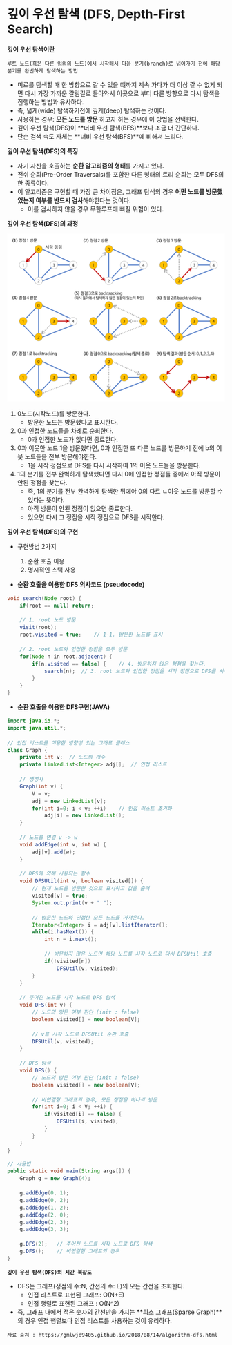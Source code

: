 # 깊이 우선 탐색 (DFS, Depth-First Search)

**깊이 우선 탐색이란**

`루트 노드(혹은 다른 임의의 노드)에서 시작해서 다음 분기(branch)로 넘어가기 전에 해당 분기를 완번하게 탐색하는 방법`

 - 미로를 탐색할 때 한 방향으로 갈 수 있을 떄까지 계속 가다가 더 이상 갈 수 없게 되면 다시 가장 가까운 갈림길로 돌아와서 이곳으로 부터 다른 방향으로 다시 탐색을 진행하는 방법과 유사하다.
 - 즉, 넓게(wide) 탐색하기전에 깊게(deep) 탐색하는 것이다.
 - 사용하는 경우: **모든 노드를 방문** 하고자 하는 경우에 이 방법을 선택한다.
 - 깊이 우선 탐색(DFS)이 **너비 우선 탐색(BFS)**보다 조금 더 간단하다.
 - 단순 검색 속도 자체는 **너비 우선 탐색(BFS)**에 비해서 느리다.

  **깊이 우선 탐색(DFS)의 특징**
 - 자기 자신을 호출하는 **순환 알고리즘의 형태**를 가지고 있다.
 - 전쉬 순회(Pre-Order Traversals)를 포함한 다른 형태의 트리 순회는 모두 DFS의 한 종류이다.
 - 이 알고리즘은 구현할 때 가장 큰 차이점은, 그래프 탐색의 경우 **어떤 노드를 방문했었는지 여부를 반드시 검사**해야한다는 것이다.
    - 이를 검사하지 않을 경우 무한루프에 빠질 위험이 있다.

**깊이 우선 탐색(DFS)의 과정**

![DFS_Process](
/img/DFS_Process.PNG)
1. 0노드(시작노드)를 방문한다.
    - 방문한 노드는 방문했다고 표시한다.
2. 0과 인접한 노드들을 차례로 순회한다.
    - 0과 인접한 노드가 없다면 종료한다.
3. 0과 이웃한 노드 1을 방문했다면, 0과 인접한 또 다른 노드를 방문하기 전에 b의 이웃 노드들을 전부 방문해야한다.
    - 1을 시작 정점으로 DFS를 다시 시작하여 1의 이웃 노드들을 방문한다.
4. 1의 분기를 전부 완벽하게 탐색했다면 다시 0에 인접한 정점들 중에서 아직 방문이 안된 정점을 찾는다.
    - 즉, 1의 분기를 전부 완벽하게 탐색한 뒤에야 0의 다르 ㄴ이웃 노드를 방문할 수 있다는 뜻이다.
    - 아직 방문이 안된 정점이 없으면 종료한다.
    - 있으면 다시 그 정점을 시작 정점으로 DFS를 시작한다.

**깊이 우선 탐색(DFS)의 구현**
- 구현방법 2가지
    1. 순환 호출 이용
    2. 명시적인 스택 사용

- **순환 호출을 이용한 DFS 의사코드 (pseudocode)**

```java
void search(Node root) {
    if(root == null) return;

    // 1. root 노드 방문
    visit(root);
    root.visited = true;    // 1-1. 방문한 노드를 표시

    // 2. root 노드와 인접한 정점을 모두 방문
    for(Node n in root.adjacent) {
        if(n.visited == false) {    // 4. 방문하지 않은 정점을 찾는다.
            search(n);  // 3. root 노드와 인접한 정점을 시작 정점으로 DFS를 시작
        }
    }
}
```


- **순환 호출을 이용한 DFS구현(JAVA)**
```java
import java.io.*;
import java.util.*;

// 인접 리스트를 이용한 방향성 있는 그래프 클래스
class Graph {
    private int v;  // 노드의 개수
    private LinkedList<Integer> adj[];  // 인접 리스트

    // 생성자
    Graph(int v) {
        V = v;
        adj = new LinkedList[v];
        for(int i=0; i < v; ++i)    // 인접 리스트 초기화
            adj[i] = new LinkedList();
    }

    // 노드를 연결 v -> w
    void addEdge(int v, int w) {
        adj[v].add(w);
    }

    // DFS에 의해 사용되는 함수
    void DFSUtil(int v, boolean visited[]) {
        // 현재 노드를 방문한 것으로 표시하고 값을 출력
        visited[v] = true;
        System.out.print(v + " ");

        // 방문한 노드와 인접한 모든 노드를 가져온다.
        Iterator<Integer> i = adj[v].listIterator();
        while(i.hasNext()) {
            int n = i.next();

            // 방문하지 않은 노드면 해당 노드를 시작 노드로 다시 DFSUtil 호출
            if(!visited[n])
                DFSUtil(v, visited);
        }
    }

    // 주어진 노드를 시작 노드로 DFS 탐색
    void DFS(int v) {
        // 노드의 방문 여부 판단 (init : false)
        boolean visited[] = new boolean[V];

        // v를 시작 노드로 DFSUtil 순환 호출
        DFSUtil(v, visited);
    }

    // DFS 탐색
    void DFS() {
        // 노드의 방문 여부 판단 (init : false)
        boolean visited[] = new boolean[V];

        // 비연결형 그래프의 경우, 모든 정점을 하나씩 방문
        for(int i=0; i < V; ++i) {
            if(visited[i] == false) {
                DFSUtil(i, visited);
            }
        }
    }
}
```

```java
// 사용법
public static void main(String args[]) {
    Graph g = new Graph(4);

    g.addEdge(0, 1);
    g.addEdge(0, 2);
    g.addEdge(1, 2);
    g.addEdge(2, 0);
    g.addEdge(2, 3);
    g.addEdge(3, 3);

    g.DFS(2);   // 주어진 노드를 시작 노드로 DFS 탐색
    g.DFS();    // 비연결형 그래프의 경우
}
```

**`깊이 우선 탐색(DFS)의 시간 복잡도`**
- DFS는 그래프(정점의 수:N, 간선의 수: E)의 모든 간선을 조회한다.
    - 인접 리스트로 표현된 그래프: O(N+E)
    - 인접 행렬로 표현된 그래프 : O(N^2)
- 즉, 그래프 내에서 적은 숫자의 간선만을 가지는 **희소 그래프(Sparse Graph)**의 경우 인접 행렬보다 인접 리스트를 사용하는 것이 유리하다.



```
자료 출처 : https://gmlwjd9405.github.io/2018/08/14/algorithm-dfs.html
```